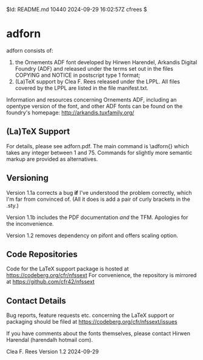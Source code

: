 $Id: README.md 10440 2024-09-29 16:02:57Z cfrees $

# adforn

adforn consists of:
1. the Ornements ADF font developed by Hirwen Harendel, Arkandis Digital
Foundry (ADF) and released under the terms set out in the files COPYING and
NOTICE in postscript type 1 format; 
1. (La)TeX support by Clea F. Rees released under the LPPL. All files covered
by the LPPL are listed in the file manifest.txt.

Information and resources concerning Ornements ADF, including an opentype
version of the font, and other ADF fonts can be found on the foundry's
homepage:
	http://arkandis.tuxfamily.org/

## (La)TeX Support

For details, please see adforn.pdf. The main command is \adforn{} which 
takes any integer between 1 and 75. Commands for slightly more semantic markup
are provided as alternatives.

## Versioning

Version 1.1a corrects a bug **if** I've understood the problem correctly, which 
I'm far from convinced of. (All it does is add a pair of curly brackets in the
.sty.)

Version 1.1b includes the PDF documentation *and* the TFM. Apologies for the
inconvenience.

Version 1.2 removes dependency on pifont and offers scaling option.

## Code Repositories

Code for the LaTeX support package is hosted at 
	https://codeberg.org/cfr/nfssext
For convenience, the repository is mirrored at
  https://github.com/cfr42/nfssext

## Contact Details

Bug reports, feature requests etc. concerning the LaTeX support or packaging
should be filed at
  https://codeberg.org/cfr/nfssext/issues

If you have comments about the fonts themselves, please contact Hirwen
Harendal (harendalh <at> hotmail <dot> com). 

Clea F. Rees
Version 1.2
2024-09-29

<!-- vim: tw=80:et:sw=2: -->

